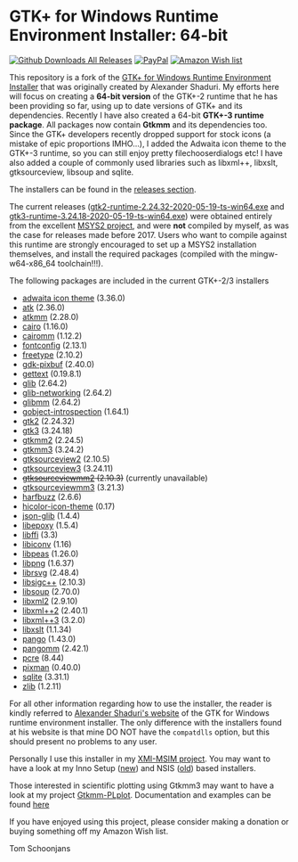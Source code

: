 GTK+ for Windows Runtime Environment Installer: 64-bit
======================================================

[![Github Downloads All Releases](https://img.shields.io/github/downloads/tschoonj/GTK-for-Windows-Runtime-Environment-Installer/total.svg)](https://github.com/tschoonj/GTK-for-Windows-Runtime-Environment-Installer/releases)
   [![PayPal](https://img.shields.io/badge/Donate-PayPal-green.svg)](https://www.paypal.me/tomschoonjans/10)   [![Amazon Wish list](https://img.shields.io/badge/Amazon-Wishlist-green.svg)](http://amzn.eu/8ml3d0c)

This repository is a fork of the  [GTK+ for Windows Runtime Environment Installer](http://gtk-win.sourceforge.net) that was originally created
by Alexander Shaduri.
My efforts here will focus on creating a **64-bit version** of the GTK+-2 runtime that he has been providing so far, using up to date versions of GTK+ and its dependencies. Recently I have also created a 64-bit **GTK+-3 runtime package**. All packages now contain **Gtkmm** and its dependencies too. Since the GTK+ developers recently dropped support for stock icons (a mistake of epic proportions IMHO...), I added the Adwaita icon theme to the GTK+-3 runtime, so you can still enjoy pretty filechooserdialogs etc! I have also added a couple of commonly used libraries such as libxml++, libxslt, gtksourceview, libsoup and sqlite.

The installers can be found in the [releases section](https://github.com/tschoonj/GTK-for-Windows-Runtime-Environment-Installer/releases).

The current releases ([gtk2-runtime-2.24.32-2020-05-19-ts-win64.exe](https://github.com/tschoonj/GTK-for-Windows-Runtime-Environment-Installer/releases/download/2020-05-19/gtk2-runtime-2.24.32-2020-05-19-ts-win64.exe) and [gtk3-runtime-3.24.18-2020-05-19-ts-win64.exe](https://github.com/tschoonj/GTK-for-Windows-Runtime-Environment-Installer/releases/download/2020-05-19/gtk3-runtime-3.24.18-2020-05-19-ts-win64.exe)) were obtained entirely from the excellent [MSYS2 project](https://www.msys2.org), and were **not** compiled by myself, as was the case for releases made before 2017. Users who want to compile against this runtime are strongly encouraged to set up a MSYS2 installation themselves, and install the required packages (compiled with the mingw-w64-x86\_64 toolchain!!!).

The following packages are included in the current GTK+-2/3 installers

* [adwaita icon theme](http://ftp.gnome.org/pub/GNOME/sources/adwaita-icon-theme/) (3.36.0)
* [atk](http://ftp.gnome.org/pub/GNOME/sources/atk/) (2.36.0)
* [atkmm](http://ftp.gnome.org/pub/GNOME/sources/atkmm/) (2.28.0)
* [cairo](http://cairographics.org/releases/) (1.16.0)
* [cairomm](http://cairographics.org/releases/) (1.12.2)
* [fontconfig](http://www.freedesktop.org/software/fontconfig/release/) (2.13.1)
* [freetype](http://www.freetype.org/download.html) (2.10.2)
* [gdk-pixbuf](http://ftp.gnome.org/pub/GNOME/sources/gdk-pixbuf/) (2.40.0)
* [gettext](http://ftp.gnu.org/pub/gnu/gettext/) (0.19.8.1)
* [glib](http://ftp.gnome.org/pub/GNOME/sources/glib/) (2.64.2)
* [glib-networking](http://ftp.gnome.org/pub/GNOME/sources/glib-networking/) (2.64.2)
* [glibmm](http://ftp.gnome.org/pub/GNOME/sources/glibmm/) (2.64.2)
* [gobject-introspection](http://ftp.gnome.org/pub/GNOME/sources/gobject-introspection/) (1.64.1)
* [gtk2](http://ftp.gnome.org/pub/GNOME/sources/gtk+/) (2.24.32)
* [gtk3](http://ftp.gnome.org/pub/GNOME/sources/gtk+/) (3.24.18)
* [gtkmm2](http://ftp.gnome.org/pub/GNOME/sources/gtkmm) (2.24.5)
* [gtkmm3](http://ftp.gnome.org/pub/GNOME/sources/gtkmm) (3.24.2)
* [gtksourceview2](http://ftp.gnome.org/pub/GNOME/sources/gtksourceview/) (2.10.5)
* [gtksourceview3](http://ftp.gnome.org/pub/GNOME/sources/gtksourceview/) (3.24.11)
* ~~[gtksourceviewmm2](http://ftp.gnome.org/pub/GNOME/sources/gtksourceviewmm/) (2.10.3)~~ (currently unavailable)
* [gtksourceviewmm3](http://ftp.gnome.org/pub/GNOME/sources/gtksourceviewmm/) (3.21.3)
* [harfbuzz](http://www.freedesktop.org/software/harfbuzz/release/) (2.6.6)
* [hicolor-icon-theme](http://icon-theme.freedesktop.org/releases/) (0.17)
* [json-glib](http://ftp.gnome.org/pub/gnome/sources/json-glib/) (1.4.4)
* [libepoxy](https://github.com/anholt/libepoxy) (1.5.4)
* [libffi](http://sourceware.org/libffi/) (3.3)
* [libiconv](https://ftp.gnu.org/pub/gnu/libiconv/) (1.16)
* [libpeas](http://ftp.gnome.org/pub/gnome/sources/libpeas/) (1.26.0)
* [libpng](http://sourceforge.net/project/showfiles.php?group_id=5624) (1.6.37)
* [librsvg](http://ftp.gnome.org/pub/GNOME/sources/librsvg/) (2.48.4)
* [libsigc++](http://ftp.gnome.org/pub/GNOME/sources/libsigc++/) (2.10.3)
* [libsoup](http://ftp.gnome.org/pub/GNOME/sources/libsoup/) (2.70.0)
* [libxml2](http://xmlsoft.org/sources/) (2.9.10)
* [libxml++2](http://ftp.gnome.org/pub/GNOME/sources/libxml++/) (2.40.1)
* [libxml++3](http://ftp.gnome.org/pub/GNOME/sources/libxml++/) (3.2.0)
* [libxslt](http://xmlsoft.org/sources/) (1.1.34)
* [pango](http://ftp.gnome.org/pub/GNOME/sources/pango/) (1.43.0)
* [pangomm](http://ftp.gnome.org/pub/GNOME/sources/pangomm/) (2.42.1)
* [pcre](ftp://ftp.csx.cam.ac.uk/pub/software/programming/pcre/) (8.44)
* [pixman](http://cairographics.org/releases/) (0.40.0)
* [sqlite](https://www.sqlite.org) (3.31.1)
* [zlib](http://www.zlib.net) (1.2.11)

For all other information regarding how to use the installer, the reader is kindly referred to [Alexander Shaduri's website](http://gtk-win.sourceforge.net) of the GTK for Windows runtime environment installer. The only difference with the installers found at his website is that mine DO NOT have the `compatdlls` option, but this should present no problems to any user.  

Personally I use this installer in my [XMI-MSIM project](http://github.com/tschoonj/xmimsim). You may want to have a look at my Inno Setup ([new](https://github.com/tschoonj/xmimsim/blob/master/windows/xmimsim.iss)) and NSIS ([old](https://github.com/tschoonj/xmimsim/blob/XMI-MSIM-4.0/nsis/xmimsim-win64.nsi.in)) based installers. 

Those interested in scientific plotting using Gtkmm3 may want to have a look at my project [Gtkmm-PLplot](https://github.com/tschoonj/gtkmm-plplot). Documentation and examples can be found [here](http://tschoonj.github.io/gtkmm-plplot)

If you have enjoyed using this project, please consider making a donation or buying something off my Amazon Wish list. 

Tom Schoonjans
